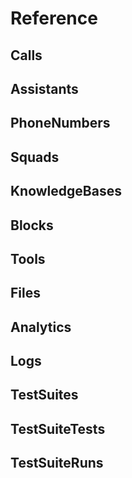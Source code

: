 # Reference

## Calls

## Assistants

## PhoneNumbers

## Squads

## KnowledgeBases

## Blocks

## Tools

## Files

## Analytics

## Logs

## TestSuites

## TestSuiteTests

## TestSuiteRuns
